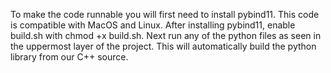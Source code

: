 To make the code runnable you will first need to install pybind11. This code is compatible with MacOS and Linux. After installing pybind11, enable build.sh with chmod +x build.sh. Next run any of the python files as seen in the uppermost layer of the project. This will automatically build the python library from our C++ source.
